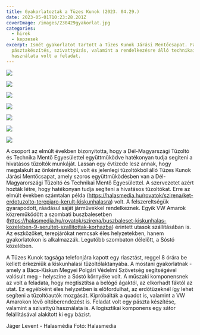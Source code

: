```yaml
---
title: Gyakorlatoztak a Tüzes Kunok (2023. 04.29.)
date: 2023-05-01T10:23:28.201Z
coverImage: /images/230429gyakorlat.jpg
categories:
  - hirek
  - kepzesek
excerpt: Ismét gyakorlatot tartott a Tüzes Kunok Járási Mentőcsapat. Favágás,
  pásztakészítés, szivattyúzás, valamint a rendelkezésre álló technikai eszközök
  használata volt a feladat.
---
```

![](/images/230429gyakorlat1.jpg)

![](/images/230429gyakorlat2.jpg)

![](/images/230429gyakorlat4.jpg)

![](/images/230429gyakorlat6.jpg)

![](/images/230429gyakorlat7.jpg)

![](/images/230429gyakorlat7c.jpg)

![](/images/230429gyakorlat9.jpg)

A csoport az elmúlt években bizonyította, hogy a Dél-Magyarszági Tűzoltó és Technika Mentő Egyesülettel együttműködve hatékonyan tudja segíteni a hivatásos tűzoltók munkáját. Lassan egy évtizede lesz annak, hogy megalakult az önkéntesekből, volt és jelenlegi tűzoltókból álló Tüzes Kunok Járási Mentőcsapat, amely szoros együttműködésben van a Dél-Magyarországi Tűzoltó és Technikai Mentő Egyesülettel. A szervezetet azért hozták létre, hogy hatékonyan tudja segíteni a hivatásos tűzoltókat. Erre az elmúlt években számtalan példa (<https://halasmedia.hu/rovatok/szirena/ket-erdotuzolto-terepjaro-kerult-kiskunhalasra>) volt. A felszereltségük gyarapodott, ráadásul saját járművekkel rendelkeznek. Egyik VW Amarok közreműködött a szombati buszbalesetben (<https://halasmedia.hu/rovatok/szirena/buszbaleset-kiskunhalas-kozeleben-9-serultet-szallitottak-korhazba>) érintett utasok szállításában is. Az eszközöket, terepjárókat nemcsak éles helyzetekben, hanem gyakorlatokon is alkalmazzák. Legutóbb szombaton délelőtt, a Sóstó közelében.

A Tüzes Kunok tagsága telefonjára kapott egy riasztást, reggel 8 órára be kellett érkezniük a kiskunhalasi tűzoltólaktanyába. A mostani gyakorlatnak - amely a Bács-Kiskun Megyei Polgári Védelmi Szövetség segítségével valósult meg - helyszíne a Sóstó környéke volt. A műszaki komponensnek az volt a feladata, hogy megtisztítsa a belógó ágaktól, az elkorhadt fáktól az utat. Ez egyébként éles helyzetben is előfordulhat, az erdőtüzeknél így lehet segíteni a tűzoltóautók mozgását. Kipróbálták a quadot is, valamint a VW Amarokon lévő oltóberendezést is. Feladat volt egy pászta készítése, valamint a szivattyú használata is. A logisztikai komponens egy sátor felállításával alakított ki egy bázist.

Jáger Levent - Halasmédia
Fotó: Halasmedia